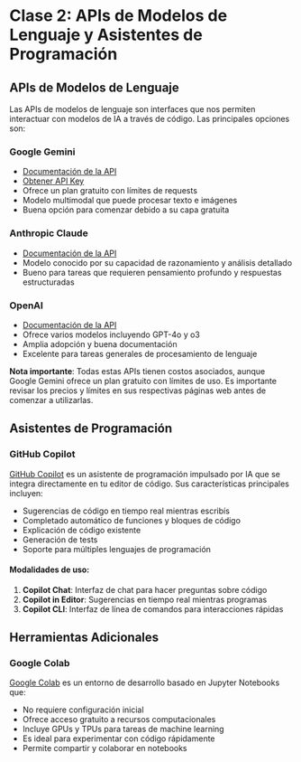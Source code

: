 # Clase 2: APIs de Modelos de Lenguaje y Asistentes de Programación

## APIs de Modelos de Lenguaje

Las APIs de modelos de lenguaje son interfaces que nos permiten interactuar con modelos de IA a través de código. Las principales opciones son:

### Google Gemini
- [Documentación de la API](https://ai.google.dev/gemini-api/docs?hl=es-419)
- [Obtener API Key](https://aistudio.google.com/apikey)
- Ofrece un plan gratuito con límites de requests
- Modelo multimodal que puede procesar texto e imágenes
- Buena opción para comenzar debido a su capa gratuita

### Anthropic Claude
- [Documentación de la API](https://docs.anthropic.com/en/api/getting-started)
- Modelo conocido por su capacidad de razonamiento y análisis detallado
- Bueno para tareas que requieren pensamiento profundo y respuestas estructuradas

### OpenAI
- [Documentación de la API](https://platform.openai.com/docs/quickstart)
- Ofrece varios modelos incluyendo GPT-4o y o3
- Amplia adopción y buena documentación
- Excelente para tareas generales de procesamiento de lenguaje

**Nota importante**: Todas estas APIs tienen costos asociados, aunque Google Gemini ofrece un plan gratuito con límites de uso. Es importante revisar los precios y límites en sus respectivas páginas web antes de comenzar a utilizarlas.

## Asistentes de Programación

### GitHub Copilot
[GitHub Copilot](https://github.com/features/copilot) es un asistente de programación impulsado por IA que se integra directamente en tu editor de código. Sus características principales incluyen:

- Sugerencias de código en tiempo real mientras escribís
- Completado automático de funciones y bloques de código
- Explicación de código existente
- Generación de tests
- Soporte para múltiples lenguajes de programación

#### Modalidades de uso:
1. **Copilot Chat**: Interfaz de chat para hacer preguntas sobre código
2. **Copilot in Editor**: Sugerencias en tiempo real mientras programas
3. **Copilot CLI**: Interfaz de línea de comandos para interacciones rápidas


## Herramientas Adicionales

### Google Colab
[Google Colab](https://colab.google/) es un entorno de desarrollo basado en Jupyter Notebooks que:
- No requiere configuración inicial
- Ofrece acceso gratuito a recursos computacionales
- Incluye GPUs y TPUs para tareas de machine learning
- Es ideal para experimentar con código rápidamente
- Permite compartir y colaborar en notebooks

